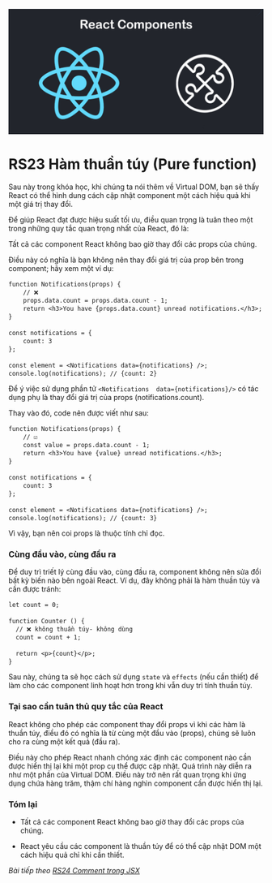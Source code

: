 ![Create-HTML-1](images/components.jpg) 

# RS23 Hàm thuần túy (Pure function)

Sau này trong khóa học, khi chúng ta nói thêm về Virtual DOM, bạn sẽ thấy React có thể hình dung cách cập nhật component một cách hiệu quả khi một giá trị thay đổi.

Để giúp React đạt được hiệu suất tối ưu, điều quan trọng là tuân theo một trong những quy tắc quan trọng nhất của React, đó là:

Tất cả các component React không bao giờ thay đổi các props của chúng.

Điều này có nghĩa là bạn không nên thay đổi giá trị của prop bên trong component; hãy xem một ví dụ:

```
function Notifications(props) {
    // ❌ 
    props.data.count = props.data.count - 1;
    return <h3>You have {props.data.count} unread notifications.</h3>;
}

const notifications = {
    count: 3
};

const element = <Notifications data={notifications} />;
console.log(notifications); // {count: 2}
```

Để ý việc sử dụng phần tử `<Notifications  data={notifications}/>` có tác dụng phụ là thay đổi giá trị của props (notifications.count).

Thay vào đó, code nên được viết như sau:

```
function Notifications(props) {
    // ☑️ 
    const value = props.data.count - 1;
    return <h3>You have {value} unread notifications.</h3>;
}

const notifications = {
    count: 3
};

const element = <Notifications data={notifications} />;
console.log(notifications); // {count: 3}
```

Vì vậy, bạn nên coi props là thuộc tính chỉ đọc.

### Cùng đầu vào, cùng đầu ra

Để duy trì triết lý cùng đầu vào, cùng đầu ra, component không nên sửa đổi bất kỳ biến nào bên ngoài React. Ví dụ, đây không phải là hàm thuần túy và cần được tránh:

```
let count = 0;

function Counter () {
  // ❌ không thuần túy- không dùng
  count = count + 1;

  return <p>{count}</p>;
}
```

Sau này, chúng ta sẽ học cách sử dụng `state` và `effects` (nếu cần thiết) để làm cho các component linh hoạt hơn trong khi vẫn duy trì tính thuần túy.

### Tại sao cần tuân thủ quy tắc của React

React không cho phép các component thay đổi props vì khi các hàm là thuần túy, điều đó có nghĩa là từ cùng một đầu vào (props), chúng sẽ luôn cho ra cùng một kết quả (đầu ra).

Điều này cho phép React nhanh chóng xác định các component nào cần được hiển thị lại khi một prop cụ thể được cập nhật. Quá trình này diễn ra như một phần của Virtual DOM. Điều này trở nên rất quan trọng khi ứng dụng chứa hàng trăm, thậm chí hàng nghìn component cần được hiển thị lại.

### Tóm lại

- Tất cả các component React không bao giờ thay đổi các props của chúng.

- React yêu cầu các component là thuần túy để có thể cập nhật DOM một cách hiệu quả chỉ khi cần thiết.

*Bài tiếp theo [RS24 Comment trong JSX](/lesson/session/session_024_jsx_comment.md)*
